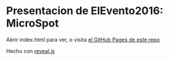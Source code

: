 # Presentacion de ElEvento2016: MicroSpot

Abrir index.html para ver, o visita [el GitHub Pages de este 
repo](https://gvjaime.github.io/Evento2016SlideShow/)

Hecho con [reveal.js](https://github.com/hakimel/reveal.js/)
